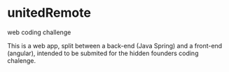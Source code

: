 # unitedRemote
web coding challenge 

This is a web app, split between a back-end (Java Spring) and a front-end (angular), intended to be submited for the hidden founders coding chalenge.

